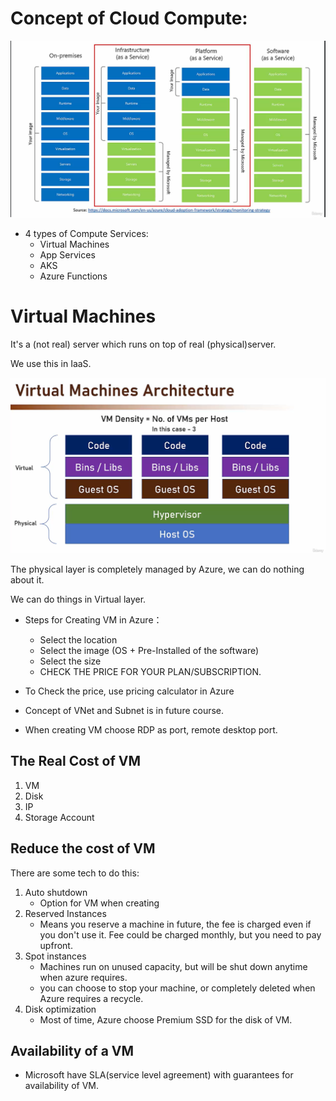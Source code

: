 # Concept of Cloud Compute:
![Cloud_Compute](./Cloud_Compute.png)

* 4 types of Compute Services:
    - Virtual Machines
    - App Services
    - AKS
    - Azure Functions

# Virtual Machines
It's a (not real) server which runs on top of real (physical)server.

We use this in IaaS.

![VM_Architecture](VMArchitecture.png)

The physical layer is completely managed by Azure, we can do nothing about it.

We can do things in Virtual layer.

- Steps for Creating VM in Azure：
    - Select the location
    - Select the image (OS + Pre-Installed of the software)
    - Select the size
    - CHECK THE PRICE FOR YOUR PLAN/SUBSCRIPTION.


- To Check the price, use pricing calculator in Azure

- Concept of VNet and Subnet is in future course.

- When creating VM choose RDP as port,  remote desktop port.

## The Real Cost of VM
1. VM
2. Disk
3. IP
4. Storage Account

## Reduce the cost of VM
There are some tech to do this:
1. Auto shutdown
    - Option for VM when creating
2. Reserved Instances
    - Means you reserve a machine in future, the fee is charged even if you don't use it. Fee could be charged monthly, but you need to pay upfront.
3. Spot instances
    - Machines run on unused capacity, but will be shut down anytime when azure requires.
    - you can choose to stop your machine, or completely deleted when Azure requires a recycle.
4. Disk optimization
    - Most of time, Azure choose Premium SSD for the disk of VM.

## Availability of a VM

- Microsoft have SLA(service level agreement) with guarantees for availability of VM.

